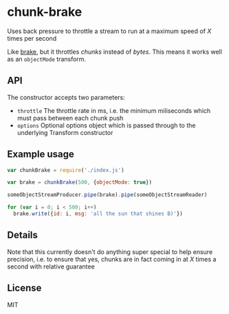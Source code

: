 # chunk-brake

Uses back pressure to throttle a stream to run at a maximum speed of *X* times per second

Like [brake](https://github.com/substack/node-brake), but it throttles *chunks* instead of *bytes*. This means it works well as an `objectMode` transform.

## API

The constructor accepts two parameters:

+ `throttle` The throttle rate in ms, i.e. the minimum miliseconds which must pass between each chunk push
+ `options` Optional options object which is passed through to the underlying Transform constructor

## Example usage

```Javascript
var chunkBrake = require('./index.js')

var brake = chunkBrake(500, {objectMode: true})

someObjectStreamProducer.pipe(brake).pipe(someObjectStreamReader)

for (var i = 0; i < 500; i++)
  brake.write({id: i, msg: 'all the sun that shines B)'})
```

## Details

Note that this currently doesn't do anything super special to help ensure precision, i.e. to ensure that yes, chunks are in fact coming in at *X* times a second with relative guarantee

## License

MIT
